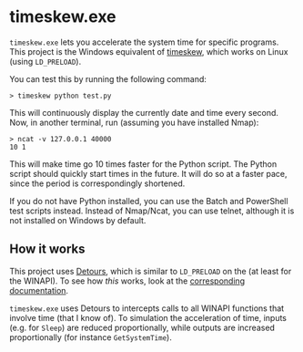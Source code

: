 # timeskew.exe

`timeskew.exe` lets you accelerate the system time for specific programs.
This project is the Windows equivalent of [timeskew](https://github.com/vi/timeskew),
which works on Linux (using `LD_PRELOAD`).

You can test this by running the following command:

```
> timeskew python test.py
```

This will continuously display the currently date and time every second.
Now, in another terminal, run (assuming you have installed Nmap):

```
> ncat -v 127.0.0.1 40000
10 1
```

This will make time go 10 times faster for the Python script.
The Python script should quickly start times in the future.
It will do so at a faster pace, since the period is correspondingly shortened.

If you do not have Python installed, you can use the Batch and PowerShell test scripts instead.
Instead of Nmap/Ncat, you can use telnet, although it is not installed on Windows by default.

## How it works

This project uses [Detours](https://github.com/microsoft/Detours/),
which is similar to `LD_PRELOAD` on the (at least for the WINAPI).
To see how _this_ works, look at the [corresponding documentation](https://github.com/microsoft/Detours/wiki/OverviewInterception).

`timeskew.exe` uses Detours to intercepts calls to all WINAPI functions that involve time (that I know of).
To simulation the acceleration of time,
inputs (e.g. for `Sleep`) are reduced proportionally,
while outputs are increased proportionally (for instance `GetSystemTime`).
